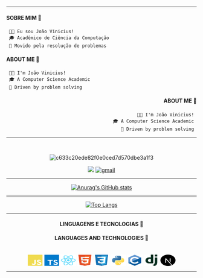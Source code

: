 <hr>

<div display="inline-block">
 <div align="left">
  <h4> SOBRE MIM 💾 </h4>
  <div>
  <code><a> 👨‍🎓 Eu sou João Vinicius! </a></code>
  </div>

  <div>
  <code><a> 🎓 Acadêmico de Ciência da Computação </a></code>
  </div>

  <div>
  <code><a> 🚀 Movido pela resolução de problemas </a></code>
  </div> 
 </div> 

 <div align="left">
  <h4> ABOUT ME 💾 </h4>
  <div>
  <code><a> 👨‍🎓 I'm João Vinicius! </a></code>
  </div>

  <div> 
  <code><a> 🎓 A Computer Science Academic </a></code>
  </div>

  <div> 
  <code><a> 🚀 Driven by problem solving </a></code>
  </div>
 </div>
 
  <div align="right">
  <h4> ABOUT ME 💾 </h4>
  <div>
  <code><a> 👨‍🎓 I'm João Vinicius! </a></code>
  </div>

  <div> 
  <code><a> 🎓 A Computer Science Academic </a></code>
  </div>

  <div> 
  <code><a> 🚀 Driven by problem solving </a></code>
  </div>
 </div> 
</div> 
 
 <hr>
 
<div align="center"><br> 

![c633c20ede82f0e0ced7d570dbe3a1f3](https://i.pinimg.com/originals/84/da/da/84dada0a5dcfd790700df3dd87897aef.gif)


 
<div> 
 <div align="center">
  <a href="https://www.instagram.com/jovius.dev/" target="_blank">
        <img src="https://img.shields.io/badge/-Instagram-%23E4405F?style=for-the-badge&logo=instagram&logoColor=white" target="_blank"></a>
  <a href="mailto:joviusdsg@gmail.com" targer="_blank">
        <img alt="gmail" src="https://img.shields.io/badge/Gmail-D14836?style=for-the-badge&logo=gmail&logoColor=white" />
    </a>
</div>


<hr>

      
[![Anurag's GitHub stats](https://github-readme-stats.vercel.app/api?username=jovius-dsg&theme=radical)](https://github.com/jovius-dsg/github-readme-stats)


<hr>


[![Top Langs](https://github-readme-stats.vercel.app/api/top-langs/?username=jovius-dsg&theme=radical)](https://github.com/jovius-dsg/github-readme-stats)


<hr>
 
 
<div align="center">

 <h4> LINGUAGENS E TECNOLOGIAS 💽 </h4>
 <h4> LANGUAGES AND TECHNOLOGIES 💽 <h4>
 
</div>
 

<div align="center"><br>
  <img align="center" alt="jovius-dsg-Js" height="30" width="40" src="https://raw.githubusercontent.com/devicons/devicon/master/icons/javascript/javascript-plain.svg">
  <img align="center" alt="jovius-dsg-Ts" height="30" width="40" src="https://raw.githubusercontent.com/devicons/devicon/master/icons/typescript/typescript-plain.svg">
  <img align="center" alt="jovius-dsg-React" height="30" width="40" src="https://raw.githubusercontent.com/devicons/devicon/master/icons/react/react-original.svg">
  <img align="center" alt="jovius-dsg-HTML" height="30" width="40" src="https://raw.githubusercontent.com/devicons/devicon/master/icons/html5/html5-original.svg">
  <img align="center" alt="jovius-dsg-CSS" height="30" width="40" src="https://raw.githubusercontent.com/devicons/devicon/master/icons/css3/css3-original.svg">
  <img align="center" alt="jovius-dsg-Python" height="30" width="40" src="https://github.com/devicons/devicon/blob/master/icons/python/python-original.svg">
  <img align="center" alt="jovius-dsg-Python" height="30" width="40" src="https://github.com/devicons/devicon/blob/master/icons/c/c-original.svg">
  <img align="center" alt="jovius-dsg-Python" height="30" width="40" src="https://github.com/devicons/devicon/blob/master/icons/django/django-plain.svg">
  <img align="center" alt="jovius-dsg-Python" height="30" width="40" src="https://github.com/devicons/devicon/blob/master/icons/nextjs/nextjs-original.svg">

 <hr>

